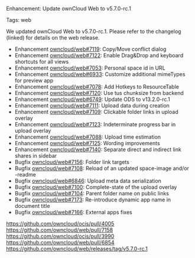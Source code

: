 Enhancement: Update ownCloud Web to v5.7.0-rc.1

Tags: web

We updated ownCloud Web to v5.7.0-rc.1. Please refer to the changelog (linked) for details on the web release.

* Enhancement [owncloud/web#7119](https://github.com/owncloud/web/pull/7119): Copy/Move conflict dialog
* Enhancement [owncloud/web#7122](https://github.com/owncloud/web/pull/7122): Enable Drag&Drop and keyboard shortcuts for all views
* Enhancement [owncloud/web#7053](https://github.com/owncloud/web/pull/7053): Personal space id in URL
* Enhancement [owncloud/web#6933](https://github.com/owncloud/web/pull/6933): Customize additional mimeTypes for preview app
* Enhancement [owncloud/web#7078](https://github.com/owncloud/web/pull/7078): Add Hotkeys to ResourceTable
* Enhancement [owncloud/web#7120](https://github.com/owncloud/web/pull/7120): Use tus chunksize from backend
* Enhancement [owncloud/web#6749](https://github.com/owncloud/web/pull/6749): Update ODS to v13.2.0-rc.1
* Enhancement [owncloud/web#7111](https://github.com/owncloud/web/pull/7111): Upload data during creation
* Enhancement [owncloud/web#7109](https://github.com/owncloud/web/pull/7109): Clickable folder links in upload overlay
* Enhancement [owncloud/web#7123](https://github.com/owncloud/web/pull/7123): Indeterminate progress bar in upload overlay
* Enhancement [owncloud/web#7088](https://github.com/owncloud/web/pull/7088): Upload time estimation
* Enhancement [owncloud/web#7125](https://github.com/owncloud/web/pull/7125): Wording improvements
* Enhancement [owncloud/web#7140](https://github.com/owncloud/web/pull/7140): Separate direct and indirect link shares in sidebar
* Bugfix [owncloud/web#7156](https://github.com/owncloud/web/pull/7156): Folder link targets
* Bugfix [owncloud/web#7108](https://github.com/owncloud/web/pull/7108): Reload of an updated space-image and/or -readme
* Bugfix [owncloud/web#6846](https://github.com/owncloud/web/pull/6846): Upload meta data serialization
* Bugfix [owncloud/web#7100](https://github.com/owncloud/web/pull/7100): Complete-state of the upload overlay
* Bugfix [owncloud/web#7104](https://github.com/owncloud/web/pull/7104): Parent folder name on public links
* Bugfix [owncloud/web#7173](https://github.com/owncloud/web/pull/7173): Re-introduce dynamic app name in document title
* Bugfix [owncloud/web#7166](https://github.com/owncloud/web/pull/7166): External apps fixes

https://github.com/owncloud/ocis/pull/4005
https://github.com/owncloud/web/pull/7158
https://github.com/owncloud/ocis/pull/3990
https://github.com/owncloud/web/pull/6854
https://github.com/owncloud/web/releases/tag/v5.7.0-rc.1
